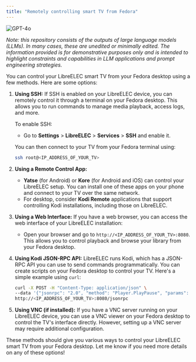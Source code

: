 ```yaml
---
title: "Remotely controlling smart TV from Fedora"
---
```

![GPT-4o](https://img.shields.io/badge/GPT--4o-3333FF?style=for-the-badge&logo=openai&logoColor=white)



*Note: this repository consists of the outputs of large language models (LLMs). In many cases, these are unedited or minimally edited. The information provided is for demonstrative purposes only and is intended to highlight constraints and capabilities in LLM applications and prompt engineering strategies.*


You can control your LibreELEC smart TV from your Fedora desktop using a few methods. Here are some options:

1. **Using SSH:**
   If SSH is enabled on your LibreELEC device, you can remotely control it through a terminal on your Fedora desktop. This allows you to run commands to manage media playback, access logs, and more.

   To enable SSH:
   - Go to **Settings** > **LibreELEC** > **Services** > **SSH** and enable it.

   You can then connect to your TV from your Fedora terminal using:
   ```bash
   ssh root@<IP_ADDRESS_OF_YOUR_TV>
   ```

2. **Using a Remote Control App:**
   - **Yatse** (for Android) or **Kore** (for Android and iOS) can control your LibreELEC setup. You can install one of these apps on your phone and connect to your TV over the same network.
   - For desktop, consider **Kodi Remote** applications that support controlling Kodi installations, including those on LibreELEC.

3. **Using a Web Interface:**
   If you have a web browser, you can access the web interface of your LibreELEC installation:
   - Open your browser and go to `http://<IP_ADDRESS_OF_YOUR_TV>:8080`. This allows you to control playback and browse your library from your Fedora desktop.

4. **Using Kodi JSON-RPC API:**
   LibreELEC runs Kodi, which has a JSON-RPC API you can use to send commands programmatically. You can create scripts on your Fedora desktop to control your TV. Here's a simple example using `curl`:
   ```bash
   curl -X POST -H "Content-Type: application/json" \
   --data '{"jsonrpc": "2.0", "method": "Player.PlayPause", "params": {"playerid": 1}, "id": 1}' \
   http://<IP_ADDRESS_OF_YOUR_TV>:8080/jsonrpc
   ```

5. **Using VNC (if installed):**
   If you have a VNC server running on your LibreELEC device, you can use a VNC viewer on your Fedora desktop to control the TV's interface directly. However, setting up a VNC server may require additional configuration.

These methods should give you various ways to control your LibreELEC smart TV from your Fedora desktop. Let me know if you need more details on any of these options!